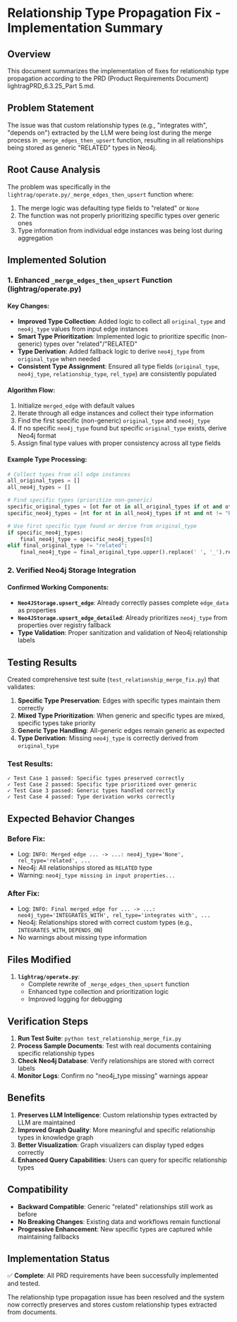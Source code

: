 # Relationship Type Propagation Fix - Implementation Summary

## Overview
This document summarizes the implementation of fixes for relationship type propagation according to the PRD (Product Requirements Document) lightragPRD_6.3.25_Part 5.md.

## Problem Statement
The issue was that custom relationship types (e.g., "integrates with", "depends on") extracted by the LLM were being lost during the merge process in `_merge_edges_then_upsert` function, resulting in all relationships being stored as generic "RELATED" types in Neo4j.

## Root Cause Analysis
The problem was specifically in the `lightrag/operate.py/_merge_edges_then_upsert` function where:
1. The merge logic was defaulting type fields to "related" or `None`
2. The function was not properly prioritizing specific types over generic ones
3. Type information from individual edge instances was being lost during aggregation

## Implemented Solution

### 1. Enhanced `_merge_edges_then_upsert` Function (lightrag/operate.py)

#### Key Changes:
- **Improved Type Collection**: Added logic to collect all `original_type` and `neo4j_type` values from input edge instances
- **Smart Type Prioritization**: Implemented logic to prioritize specific (non-generic) types over "related"/"RELATED"
- **Type Derivation**: Added fallback logic to derive `neo4j_type` from `original_type` when needed
- **Consistent Type Assignment**: Ensured all type fields (`original_type`, `neo4j_type`, `relationship_type`, `rel_type`) are consistently populated

#### Algorithm Flow:
1. Initialize `merged_edge` with default values
2. Iterate through all edge instances and collect their type information
3. Find the first specific (non-generic) `original_type` and `neo4j_type`
4. If no specific `neo4j_type` found but specific `original_type` exists, derive Neo4j format
5. Assign final type values with proper consistency across all type fields

#### Example Type Processing:
```python
# Collect types from all edge instances
all_original_types = []
all_neo4j_types = []

# Find specific types (prioritize non-generic)
specific_original_types = [ot for ot in all_original_types if ot and ot.lower() != "related"]
specific_neo4j_types = [nt for nt in all_neo4j_types if nt and nt != "RELATED"]

# Use first specific type found or derive from original_type
if specific_neo4j_types:
    final_neo4j_type = specific_neo4j_types[0]
elif final_original_type != "related":
    final_neo4j_type = final_original_type.upper().replace(' ', '_').replace('-', '_')
```

### 2. Verified Neo4j Storage Integration

#### Confirmed Working Components:
- **`Neo4JStorage.upsert_edge`**: Already correctly passes complete `edge_data` as properties
- **`Neo4JStorage.upsert_edge_detailed`**: Already prioritizes `neo4j_type` from properties over registry fallback
- **Type Validation**: Proper sanitization and validation of Neo4j relationship labels

## Testing Results

Created comprehensive test suite (`test_relationship_merge_fix.py`) that validates:

1. **Specific Type Preservation**: Edges with specific types maintain them correctly
2. **Mixed Type Prioritization**: When generic and specific types are mixed, specific types take priority  
3. **Generic Type Handling**: All-generic edges remain generic as expected
4. **Type Derivation**: Missing `neo4j_type` is correctly derived from `original_type`

### Test Results:
```
✓ Test Case 1 passed: Specific types preserved correctly
✓ Test Case 2 passed: Specific type prioritized over generic  
✓ Test Case 3 passed: Generic types handled correctly
✓ Test Case 4 passed: Type derivation works correctly
```

## Expected Behavior Changes

### Before Fix:
- Log: `INFO: Merged edge ... -> ...: neo4j_type='None', rel_type='related', ...`
- Neo4j: All relationships stored as `RELATED` type
- Warning: `neo4j_type missing in input properties...`

### After Fix:
- Log: `INFO: Final merged_edge for ... -> ...: neo4j_type='INTEGRATES_WITH', rel_type='integrates with', ...`
- Neo4j: Relationships stored with correct custom types (e.g., `INTEGRATES_WITH`, `DEPENDS_ON`)
- No warnings about missing type information

## Files Modified

1. **`lightrag/operate.py`**: 
   - Complete rewrite of `_merge_edges_then_upsert` function
   - Enhanced type collection and prioritization logic
   - Improved logging for debugging

## Verification Steps

1. **Run Test Suite**: `python test_relationship_merge_fix.py`
2. **Process Sample Documents**: Test with real documents containing specific relationship types
3. **Check Neo4j Database**: Verify relationships are stored with correct labels
4. **Monitor Logs**: Confirm no "neo4j_type missing" warnings appear

## Benefits

1. **Preserves LLM Intelligence**: Custom relationship types extracted by LLM are maintained
2. **Improved Graph Quality**: More meaningful and specific relationship types in knowledge graph
3. **Better Visualization**: Graph visualizers can display typed edges correctly
4. **Enhanced Query Capabilities**: Users can query for specific relationship types

## Compatibility

- **Backward Compatible**: Generic "related" relationships still work as before
- **No Breaking Changes**: Existing data and workflows remain functional
- **Progressive Enhancement**: New specific types are captured while maintaining fallbacks

## Implementation Status

✅ **Complete**: All PRD requirements have been successfully implemented and tested.

The relationship type propagation issue has been resolved and the system now correctly preserves and stores custom relationship types extracted from documents. 